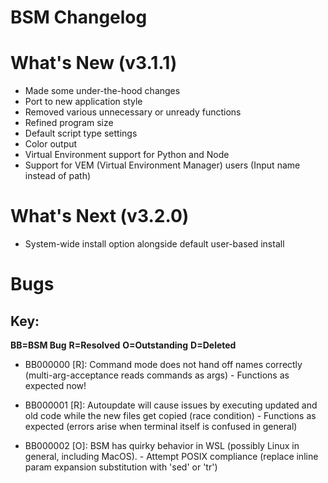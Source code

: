 # BSM Changelog

# What's New (v3.1.1)
- Made some under-the-hood changes
- Port to new application style
- Removed various unnecessary or unready functions
- Refined program size
- Default script type settings
- Color output
- Virtual Environment support for Python and Node
- Support for VEM (Virtual Environment Manager) users (Input name instead of path)

# What's Next (v3.2.0)
- System-wide install option alongside default user-based install

# Bugs
## Key:
**BB=BSM Bug**
**R=Resolved**
**O=Outstanding**
**D=Deleted**

- BB000000 [R]: Command mode does not hand off names correctly (multi-arg-acceptance reads commands as args)
        - Functions as expected now!

- BB000001 [R]: Autoupdate will cause issues by executing updated and old code while the new files get copied (race condition)
        - Functions as expected (errors arise when terminal itself is confused in general)

- BB000002 [O]: BSM has quirky behavior in WSL (possibly Linux in general, including MacOS).
        - Attempt POSIX compliance (replace inline param expansion substitution with 'sed' or 'tr')
